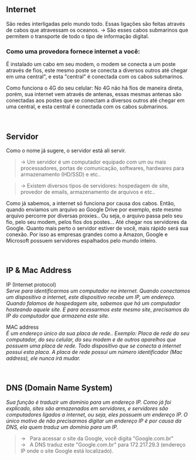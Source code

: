 ## Internet 
São redes interligadas pelo mundo todo.
Essas ligações são feitas através de cabos que atravessam os oceanos.
-> São esses cabos submarinos que permitem o transporte de todo o tipo de informação digital.

### Como uma provedora fornece internet a você: 
É instalado um cabo em seu modem, o modem se conecta a um poste através de fios, este mesmo poste se conecta a diversos outros 
até chegar em uma central", e esta "central" é conectada com os cabos submarinos.

Como funciona o 4G do seu celular:
No 4G não há fios de maneira direta, porém, sua internet vem através de antenas, essas mesmas antenas são conectadas aos postes 
que se conectam a diversos outros até chegar em uma central, e esta central é conectada com os cabos submarinos.

</br>

## Servidor
Como o nome já sugere, o servidor está ali servir. 
> -> Um servidor é um computador equipado com um ou mais processadores, portas de comunicação, softwares, hardwares para armazenamento (HD/SSD) e etc.. </br> 

> -> Existem diversos tipos de servidores: hospedagem de site, provedor de emails, armazenamento de arquivos e etc..   

Como já sabemos, a internet só funciona por causa dos cabos. Então, quando enviamos um arquivo ao Google Drive por exemplo, este mesmo arquivo percorre por diversas proxies..
Ou seja, o arquivo passa pelo seu fio, pelo seu modem, pelos fios dos postes... Até chegar nos servidores da Google.
Quanto mais perto o servidor estiver de você, mais rápido será sua conexão. Por isso as empresas grandes como a Amazon, Google e Microsoft possuem servidores espalhados pelo mundo inteiro. 

</br>

## IP  &  Mac Address

IP (Internet protocol) </br> 
_Serve para identificarmos um computador na internet. Quando conectamos um dispositivo a internet, este dispositivo recebe um IP, um endereço. Quando falamos de hospedagem site, sabemos que há um computador hosteando aquele site. E para acessarmos este mesmo site, precisamos do IP do computador que armazena este site._

MAC address </br> 
_É um endereço único da sua placa de rede.. Exemplo: Placa de rede do seu computador, do seu celular, do seu modem e de outros aparelhos que possuem uma placa de rede. Todo dispositivo que se conecta a internet possui esta placa. A placa de rede possui um número identificador (Mac address), ele nunca irá mudar._

</br>

## DNS (Domain Name System) 
_Sua função é traduzir um domínio para um endereço IP. Como já foi explicado, sites são armazenados em servidores, e servidores são computadores ligados a internet, ou seja, eles possuem um endereço IP. O único motivo de não precisarmos digitar um endereço IP é por causa da DNS, ela quem traduz um domínio para um IP._ </br>
> -> &nbsp; Para acessar o site da Google, você digita "Google.com.br" </br>
> -> &nbsp; A DNS traduz este "Google.com.br" para 172.217.29.3 (endereço IP onde o site Google está localizado). 
